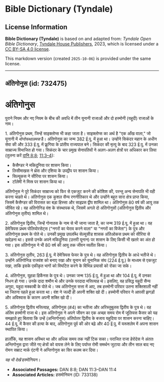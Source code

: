 # Bible Dictionary (Tyndale)

## License Information

**Bible Dictionary (Tyndale)** is based on and adapted from: _Tyndale Open Bible Dictionary_, [Tyndale House Publishers](https://tyndaleopenresources.com/), 2023, which is licensed under a [CC BY-SA 4.0 license](https://creativecommons.org/licenses/by-sa/4.0/legalcode.en).

This markdown version (created `2025-10-06`) is provided under the same license.



--------------------------------

## अंतिगोनुस (id: 732475)

अंतिगोनुस
=========

पुराने नियम और नए नियम के बीच की अवधि में तीन यूनानी राजाओं और दो हस्मोनी (यहूदी) राजाओं के नाम।

1\. अंतिगोनुस प्रथम, जिन्हें साइक्लोप्स भी कहा जाता है। साइक्लोप्स का अर्थ है "एक आँख वाला," जो यूनानी में *मोनोफथालमस* है। अंतिगोनुस का जन्म 382 ई.पू. में हुआ था। उन्होंने सिकंदर महान के अधीन सेवा की और 333 ई.पू. में फ्रूगिया के प्रांतीय राज्यपाल बने। सिकंदर की मृत्यु के बाद 323 ई.पू. में उनका साम्राज्य विभाजित हो गया। सिकंदर के चार प्रमुख सेनापतियों ने अलग\-अलग क्षेत्रों पर अधिकार कर लिया (तुलना करें [दानि 8:8](https://ref.ly/Dan8:8); [11:3–4](https://ref.ly/Dan11:3-Dan11:4)):

* कैसैण्डर ने मकिदुनिया पर शासन किया।
* लिसीमाखस ने थ्रेस और एशिया के उपद्वीप पर शासन किया।
* सिल्यूकस ने सीरिया पर शासन किया।
* टॉलेमी ने मिस्र पर शासन किया था।

अंतिगोनुस ने पूरे सिकंदर साम्राज्य को फिर से एकजुट करने की कोशिश की, परन्तु अन्य सेनापति भी वही करना चाहते थे। अंतिगोनुस एक कुशल सैन्य रणनीतिकार थे और उन्होंने बहुत सारा क्षेत्र प्राप्त किया, जिसमें कैसैण्डर की विरासत का बड़ा हिस्सा और साइप्रस द्वीप शामिल था। अंतिगोनुस 80 वर्ष की आयु तक जीवित रहे। वह अंतिगोनिड वंश के संस्थापक थे, जिसमें अगले दो अंतिगोनुसों (अंतिगोनुस द्वितीय और अंतिगोनुस तृतीय) शामिल थे।

2\. अंतिगोनुस द्वितीय, जिन्हें गोनातस के नाम से भी जाना जाता है, का जन्म 319 ई.पू. में हुआ था। वह देमेत्रियस प्रथम पोलियोरसेट्स ("नगरों का घेराव करने वाला" या "नगरों का विजेता") के पुत्र और अंतिगोनुस प्रथम के पोते थे। उनकी प्रमुख उपलब्धि सेल्युसीड शासक अंतिओकस प्रथम को सीरिया से खदेड़ना था। इससे उनके अपने मकिदुनिया (उत्तरी यूनान) पर शासन के लिए किसी भी खतरे का अंत हो गया। इस अंतिगोनुस ने भी 80 वर्ष की आयु तक जीवन व्यतीत किया।

3\. अंतिगोनुस तृतीय, 263 ई.पू. में देमेत्रियस फेयर के पुत्र थे। वह अंतिगोनुस द्वितीय के आधे भतीजे थे। उन्होंने अंतिगोनिड राजवंश को बनाए रखा और यूनान को यूनानिक संघ (224 ई.पू.) के माध्यम से एकजुट रखा, ताकि इसके एकीकृत भागों को विघटित करने के विभिन्न प्रयासों को रोका जा सके।

4\. अंतिगोनुस, यूहन्ना हिर्केनस के पुत्र थे। उनका जन्म 135 ई.पू. में हुआ था और 104 ई.पू. में उनका निधन हो गया। उनके दादा शमौन थे और उनके परदादा मत्तित्याह थे। इसलिए, वह प्रसिद्ध यहूदी सैन्य अगुवा, यहूदा मक्काबी के पोते थे। जब अंतिगोनुस सत्ता में आए, तब हस्मोनी परिवार उतना शक्तिशाली नहीं था जितना पहले हुआ करता था। वंश ने जल्दी ही अपनी शक्ति खो दी। हस्मोनी परिवार ने आपसी झगड़ों और अविश्वास के कारण अपनी शक्ति खो दी।

5\. अंतिगोनुस द्वितीय मत्तित्याह, अंतिगोनुस (\#4\) का भतीजा और अरिस्तुबुलस द्वितीय के पुत्र थे। वह अंतिम हस्मोनी राजा थे। इस अंतिगोनुस ने अपने जीवन का एक अच्छा समय रोम में जूलियस कैसर को यह समझाते हुए बिताया कि उन्हें (अन्तिगोनुस) अंतिपोतर द्वितीय के बजाय यहूदिया पर शासन करना चाहिए। 44 ई.पू. में कैसर की हत्या के बाद, अंतिगोनुस पूर्व की ओर बढ़े और 40 ई.पू. में यरूशलेम में अपना शासन स्थापित किया। 

हालाँकि, यह शासन अस्थिर था और अधिक समय तक नहीं टिक सका। पराजित राजा हेरोदेस ने अंततः अन्तिगोनुस द्वारा जीते गए क्षेत्रों को वापस लेने के लिए पर्याप्त रोमी समर्थन जुटाया और तीन साल बाद नए रोमन सम्राट मार्क एंटनी ने अन्तिगोनुस का सिर कलम कर दिया।

*यह भी देखें* हस्मोनियन।

* **Associated Passages:** DAN 8:8; DAN 11:3–DAN 11:4
* **Associated Articles:** हसमोनियन (ID: 733138)


